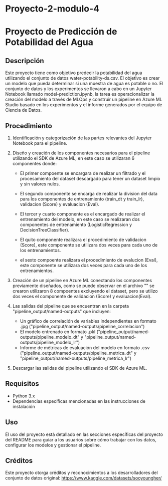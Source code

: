 # Proyecto-2-modulo-4

# Proyecto de Predicción de Potabilidad del Agua
## Descripción
Este proyecto tiene como objetivo predecir la potabilidad del agua utilizando el conjunto de datos water-potability-ds.csv. El objetivo es crear un modelo que pueda determinar si una muestra de agua es potable o no. El conjunto de datos y los experimentos se llevaron a cabo en un Jupyter Notebook llamado model-prediction.ipynb, la tarea es operacionalizar la creación del modelo a través de MLOps y construir un pipeline en Azure ML Studio basado en los experimentos y el informe generados por el equipo de Ciencia de Datos.
## Procedimiento
1. Identificación y categorización de las partes relevantes del Jupyter Notebook para el pipeline.
2. Diseño y creación de los componentes necesarios para el pipeline utilizando el SDK de Azure ML, en este caso se utilizaran 6 componentes donde:
   
    - El primer compoente se encargara de realizar un filtrado y el procesamiento del dataset descargado para tener un dataset limpio y sin valores nulos.
   
    - El segundo componente se encarga de realizar la division del data para los componentes de entrenamiento (train_dt y train_lr), validacion (Score) y evaluacion (Eval).
   
    - El tercer y cuarto componente es el encargado de realizar el entrenamiento del modelo, en este caso se realizaran dos componentes de entrenamiento (LogisticRegression y DecisionTreeClassifier).
   
    - El quito componente realizara el procedimiento de validacion (Score), este componente se utilizara dos veces para cada uno de los entrenamientos.
   
    - el sexto compoente realizara el procedimiento de evalucion (Eval), este componente se utilizara dos veces para cada uno de los entrenamientos.
   
4. Creación de un pipeline en Azure ML conectando los componentes previamente diseñados, como se puede observar en el archivo "" se crearon utilizaron 8 compoentes excluyendo el dataset, pero se utilizo dos veces el componente de validacion (Score) y evaluacion(Eval).
6. Las salidas del pipeline que se encuentran en la carpeta "pipeline_output/named-outputs" que incluyen:
    - Un gráfico de correlación de variables independientes en formato .jpg ("pipeline_output/named-outputs/pipeline_correlacion")
    - El modelo entrenado en formato .pkl ("pipeline_output/named-outputs/pipeline_modelo_dt" y "pipeline_output/named-outputs/pipeline_modelo_lr")
    - Informe de métricas de evaluación del modelo en formato .csv ("pipeline_output/named-outputs/pipeline_metrica_dt" y "pipeline_output/named-outputs/pipeline_metrica_lr")
7. Descargar las salidas del pipeline utilizando el SDK de Azure ML.
## Requisitos
- Python 3.x
- Dependencias específicas mencionadas en las instrucciones de instalación
## Uso
El uso del proyecto está detallado en las secciones específicas del proyecto del README para guiar a los usuarios sobre cómo trabajar con los datos, configurar los modelos y gestionar el pipeline.

## Créditos
Este proyecto otorga créditos y reconocimientos a los desarrolladores del conjunto de datos original: https://www.kaggle.com/datasets/sooyoungher/
